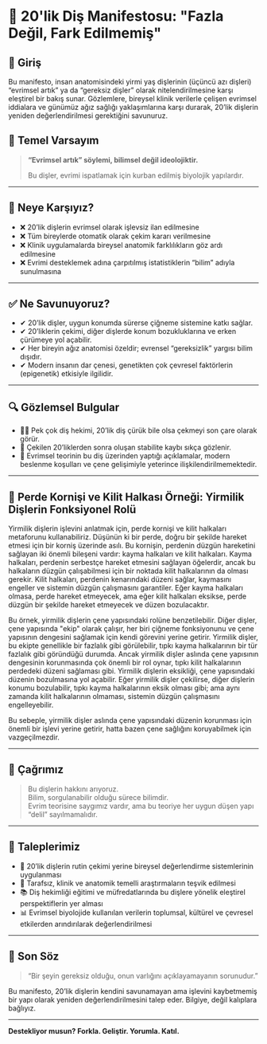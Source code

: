 # 🦷 20'lik Diş Manifestosu: "Fazla Değil, Fark Edilmemiş"

## 📌 Giriş

Bu manifesto, insan anatomisindeki yirmi yaş dişlerinin (üçüncü azı dişleri) “evrimsel artık” ya da “gereksiz dişler” olarak nitelendirilmesine karşı eleştirel bir bakış sunar. Gözlemlere, bireysel klinik verilerle çelişen evrimsel iddialara ve günümüz ağız sağlığı yaklaşımlarına karşı durarak, 20’lik dişlerin yeniden değerlendirilmesi gerektiğini savunuruz.

## 🧠 Temel Varsayım

> **“Evrimsel artık” söylemi, bilimsel değil ideolojiktir.**
>
> Bu dişler, evrimi ispatlamak için kurban edilmiş biyolojik yapılardır.

---

## 🎯 Neye Karşıyız?

- ❌ 20’lik dişlerin evrimsel olarak işlevsiz ilan edilmesine  
- ❌ Tüm bireylerde otomatik olarak çekim kararı verilmesine  
- ❌ Klinik uygulamalarda bireysel anatomik farklılıkların göz ardı edilmesine  
- ❌ Evrimi desteklemek adına çarpıtılmış istatistiklerin “bilim” adıyla sunulmasına  

---

## ✅ Ne Savunuyoruz?

- ✔ 20’lik dişler, uygun konumda sürerse çiğneme sistemine katkı sağlar.  
- ✔ 20’liklerin çekimi, diğer dişlerde konum bozukluklarına ve erken çürümeye yol açabilir.  
- ✔ Her bireyin ağız anatomisi özeldir; evrensel “gereksizlik” yargısı bilim dışıdır.  
- ✔ Modern insanın dar çenesi, genetikten çok çevresel faktörlerin (epigenetik) etkisiyle ilgilidir.  

---

## 🔍 Gözlemsel Bulgular

- 👨‍⚕️ Pek çok diş hekimi, 20’lik diş çürük bile olsa çekmeyi son çare olarak görür.  
- 🔄 Çekilen 20’liklerden sonra oluşan stabilite kaybı sıkça gözlenir.  
- 🧬 Evrimsel teorinin bu diş üzerinden yaptığı açıklamalar, modern beslenme koşulları ve çene gelişimiyle yeterince ilişkilendirilmemektedir.

---

## 🎯 **Perde Kornişi ve Kilit Halkası Örneği**: Yirmilik Dişlerin Fonksiyonel Rolü

Yirmilik dişlerin işlevini anlatmak için, perde kornişi ve kilit halkaları metaforunu kullanabiliriz. Düşünün ki bir perde, doğru bir şekilde hareket etmesi için bir korniş üzerinde asılı. Bu kornişin, perdenin düzgün hareketini sağlayan iki önemli bileşeni vardır: kayma halkaları ve kilit halkaları. Kayma halkaları, perdenin serbestçe hareket etmesini sağlayan öğelerdir, ancak bu halkaların düzgün çalışabilmesi için bir noktada kilit halkalarının da olması gerekir. Kilit halkaları, perdenin kenarındaki düzeni sağlar, kaymasını engeller ve sistemin düzgün çalışmasını garantiler. Eğer kayma halkaları olmasa, perde hareket etmeyecek, ama eğer kilit halkaları eksikse, perde düzgün bir şekilde hareket etmeyecek ve düzen bozulacaktır.

Bu örnek, yirmilik dişlerin çene yapısındaki rolüne benzetilebilir. Diğer dişler, çene yapısında "ekip" olarak çalışır, her biri çiğneme fonksiyonunu ve çene yapısının dengesini sağlamak için kendi görevini yerine getirir. Yirmilik dişler, bu ekipte genellikle bir fazlalık gibi görülebilir, tıpkı kayma halkalarının bir tür fazlalık gibi göründüğü durumda. Ancak yirmilik dişler aslında çene yapısının dengesinin korunmasında çok önemli bir rol oynar, tıpkı kilit halkalarının perdedeki düzeni sağlaması gibi. Yirmilik dişlerin eksikliği, çene yapısındaki düzenin bozulmasına yol açabilir. Eğer yirmilik dişler çekilirse, diğer dişlerin konumu bozulabilir, tıpkı kayma halkalarının eksik olması gibi; ama aynı zamanda kilit halkalarının olmaması, sistemin düzgün çalışmasını engelleyebilir.

Bu sebeple, yirmilik dişler aslında çene yapısındaki düzenin korunması için önemli bir işlevi yerine getirir, hatta bazen çene sağlığını koruyabilmek için vazgeçilmezdir.

---

## 📢 Çağrımız

> Bu dişlerin hakkını arıyoruz.  
> Bilim, sorgulanabilir olduğu sürece bilimdir.  
> Evrim teorisine saygımız vardır, ama bu teoriye her uygun düşen yapı “delil” sayılmamalıdır.

---

## 🧾 Taleplerimiz

- 🦷 20’lik dişlerin rutin çekimi yerine bireysel değerlendirme sistemlerinin uygulanması  
- 🧪 Tarafsız, klinik ve anatomik temelli araştırmaların teşvik edilmesi  
- 📚 Diş hekimliği eğitimi ve müfredatlarında bu dişlere yönelik eleştirel perspektiflerin yer alması  
- 📊 Evrimsel biyolojide kullanılan verilerin toplumsal, kültürel ve çevresel etkilerden arındırılarak değerlendirilmesi  

---

## 📎 Son Söz

> “Bir şeyin gereksiz olduğu, onun varlığını açıklayamayanın sorunudur.”

Bu manifesto, 20’lik dişlerin kendini savunamayan ama işlevini kaybetmemiş bir yapı olarak yeniden değerlendirilmesini talep eder. Bilgiye, değil kalıplara bağlıyız.

---

**Destekliyor musun? Forkla. Geliştir. Yorumla. Katıl.**
